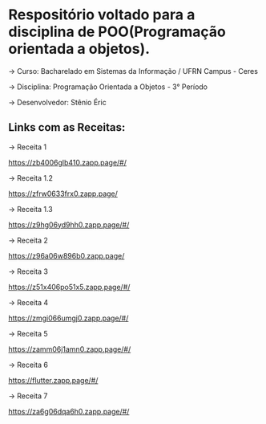 # Respositório voltado para a disciplina de POO(Programação orientada a objetos). 

-> Curso: Bacharelado em Sistemas da Informação / UFRN Campus - Ceres

-> Disciplina: Programação Orientada a Objetos - 3° Período

-> Desenvolvedor: Stênio Éric

## Links com as Receitas:

-> Receita 1

<https://zb4006glb410.zapp.page/#/>

-> Receita 1.2

<https://zfrw0633frx0.zapp.page/>

-> Receita 1.3

<https://z9hg06yd9hh0.zapp.page/#/>

-> Receita 2

<https://z96a06w896b0.zapp.page/>

-> Receita 3

<https://z51x406po51x5.zapp.page/#/>

-> Receita 4

<https://zmgi066umgj0.zapp.page/#/>

-> Receita 5

<https://zamm06j1amn0.zapp.page/#/>

-> Receita 6

<https://flutter.zapp.page/#/>

-> Receita 7

<https://za6g06dqa6h0.zapp.page/#/>
